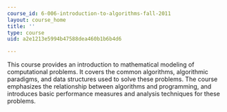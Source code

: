 ```yaml
---
course_id: 6-006-introduction-to-algorithms-fall-2011
layout: course_home
title: ''
type: course
uid: a2e1213e5994b47588dea460b1b6b4d6

---
```

This course provides an introduction to mathematical modeling of computational problems. It covers the common algorithms, algorithmic paradigms, and data structures used to solve these problems. The course emphasizes the relationship between algorithms and programming, and introduces basic performance measures and analysis techniques for these problems.
